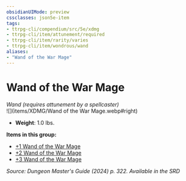 ```yaml
---
obsidianUIMode: preview
cssclasses: json5e-item
tags:
- ttrpg-cli/compendium/src/5e/xdmg
- ttrpg-cli/item/attunement/required
- ttrpg-cli/item/rarity/varies
- ttrpg-cli/item/wondrous/wand
aliases: 
- "Wand of the War Mage"
---
```

# Wand of the War Mage
*Wand (requires attunement by a spellcaster)*  
![](items/XDMG/Wand of the War Mage.webp#right)

- **Weight**: 1.0 lbs.

**Items in this group:**

- [+1 Wand of the War Mage](/3-Mechanics/CLI/items/1-wand-of-the-war-mage-xdmg.md)
- [+2 Wand of the War Mage](/3-Mechanics/CLI/items/2-wand-of-the-war-mage-xdmg.md)
- [+3 Wand of the War Mage](/3-Mechanics/CLI/items/3-wand-of-the-war-mage-xdmg.md)

*Source: Dungeon Master's Guide (2024) p. 322. Available in the <span title='Systems Reference Document (5.2)'>SRD</span>*